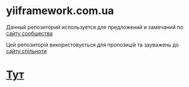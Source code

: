 yiiframework.com.ua
===================
Данный репозиторий используется для предложений и замечаний по [сайту сообщества](http://yiiframework.com.ua)

Цей репозиторій використовується для пропозицій та зауважень до [сайту спільноти](http://yiiframework.com.ua)

[Тут](https://github.com/yiiframework-com-ua/yiiframework.com.ua/issues)
===
